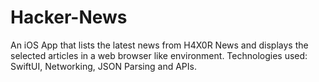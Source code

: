 # Hacker-News
An iOS App that lists the latest news from H4X0R News and displays the selected articles in a web browser like environment. Technologies used: SwiftUI, Networking, JSON Parsing and APIs.
